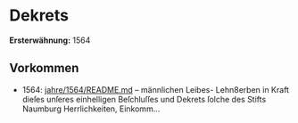 # Dekrets

**Ersterwähnung:** 1564

## Vorkommen
- 1564: [jahre/1564/README.md](../jahre/1564/README.md) – männlichen Leibes-
Lehn8erben in Kraft dieſes unſeres einhelligen Beſchluſſes
und Dekrets ſolche des Stifts Naumburg Herrlichkeiten,
Einkomm...
